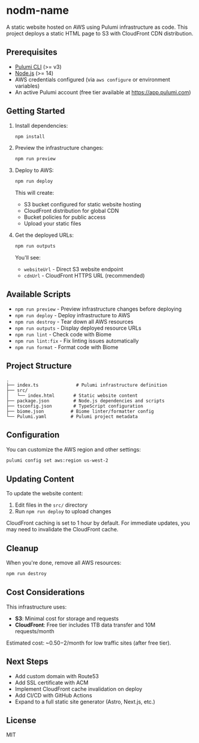 # nodm-name

A static website hosted on AWS using Pulumi infrastructure as code. This project deploys a static HTML page to S3 with CloudFront CDN distribution.

## Prerequisites

- [Pulumi CLI](https://www.pulumi.com/docs/get-started/install/) (>= v3)
- [Node.js](https://nodejs.org/) (>= 14)
- AWS credentials configured (via `aws configure` or environment variables)
- An active Pulumi account (free tier available at https://app.pulumi.com)

## Getting Started

1. Install dependencies:

   ```bash
   npm install
   ```

2. Preview the infrastructure changes:

   ```bash
   npm run preview
   ```

3. Deploy to AWS:

   ```bash
   npm run deploy
   ```

   This will create:
   - S3 bucket configured for static website hosting
   - CloudFront distribution for global CDN
   - Bucket policies for public access
   - Upload your static files

4. Get the deployed URLs:

   ```bash
   npm run outputs
   ```

   You'll see:
   - `websiteUrl` - Direct S3 website endpoint
   - `cdnUrl` - CloudFront HTTPS URL (recommended)

## Available Scripts

- `npm run preview` - Preview infrastructure changes before deploying
- `npm run deploy` - Deploy infrastructure to AWS
- `npm run destroy` - Tear down all AWS resources
- `npm run outputs` - Display deployed resource URLs
- `npm run lint` - Check code with Biome
- `npm run lint:fix` - Fix linting issues automatically
- `npm run format` - Format code with Biome

## Project Structure

```
.
├── index.ts              # Pulumi infrastructure definition
├── src/
│   └── index.html       # Static website content
├── package.json         # Node.js dependencies and scripts
├── tsconfig.json        # TypeScript configuration
├── biome.json          # Biome linter/formatter config
└── Pulumi.yaml         # Pulumi project metadata
```

## Configuration

You can customize the AWS region and other settings:

```bash
pulumi config set aws:region us-west-2
```

## Updating Content

To update the website content:

1. Edit files in the `src/` directory
2. Run `npm run deploy` to upload changes

CloudFront caching is set to 1 hour by default. For immediate updates, you may need to invalidate the CloudFront cache.

## Cleanup

When you're done, remove all AWS resources:

```bash
npm run destroy
```

## Cost Considerations

This infrastructure uses:
- **S3**: Minimal cost for storage and requests
- **CloudFront**: Free tier includes 1TB data transfer and 10M requests/month

Estimated cost: ~$0.50-$2/month for low traffic sites (after free tier).

## Next Steps

- Add custom domain with Route53
- Add SSL certificate with ACM
- Implement CloudFront cache invalidation on deploy
- Add CI/CD with GitHub Actions
- Expand to a full static site generator (Astro, Next.js, etc.)

## License

MIT